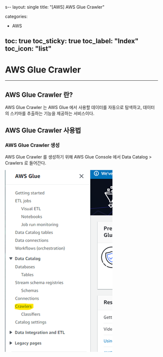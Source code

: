 s--
layout: single
title: "[AWS] AWS Glue Crawler"

categories:
- AWS

toc: true
toc_sticky: true
toc_label: "Index"
toc_icon: "list"
---

# AWS Glue Crawler

---

## AWS Glue Crawler 란?

AWS Glue Crawler 는 AWS Glue 에서 사용할 데이터를 자동으로 탐색하고, 데이터의 스키마를 추출하는 기능을 제공하는 서비스이다.

## AWS Glue Crawler 사용법

### AWS Glue Crawler 생성

AWS Glue Crawler 를 생성하기 위해 AWS Glue Console 에서 Data Catalog > Crawlers 로 들어간다.

![image](/assets/images/aws_glue_crawler/aws_glue_crawler_1.png)